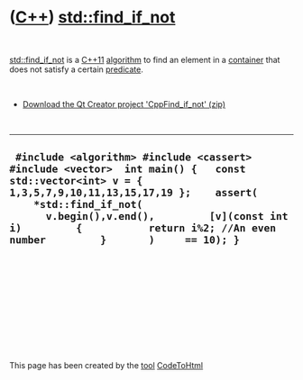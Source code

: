 



 

 

 

 

 

([C++](Cpp.md)) [std::find\_if\_not](CppFind_if_not.md)
=========================================================

 

[std::find\_if\_not](CppFind_if_not.md) is a [C++11](Cpp11.md)
[algorithm](CppAlgorithm.md) to find an element in a
[container](CppContainer.md) that does not satisfy a certain
[predicate](CppPredicate.md).

 

-   [Download the Qt Creator project
    'CppFind\_if\_not' (zip)](CppFind_if_not.zip)

 

  ---------------------------------------------------------------------------------------------------------------------------------------------------------------------------------------------------------------------------------------------------------------------------------------------------------------
  ` #include <algorithm> #include <cassert> #include <vector>  int main() {   const std::vector<int> v = { 1,3,5,7,9,10,11,13,15,17,19 };    assert(     *std::find_if_not(       v.begin(),v.end(),         [v](const int i)         {           return i%2; //An even number         }       )     == 10); }`
  ---------------------------------------------------------------------------------------------------------------------------------------------------------------------------------------------------------------------------------------------------------------------------------------------------------------

 

 

 

 

 





 




This page has been created by the [tool](Tools.md)
[CodeToHtml](ToolCodeToHtml.md)
